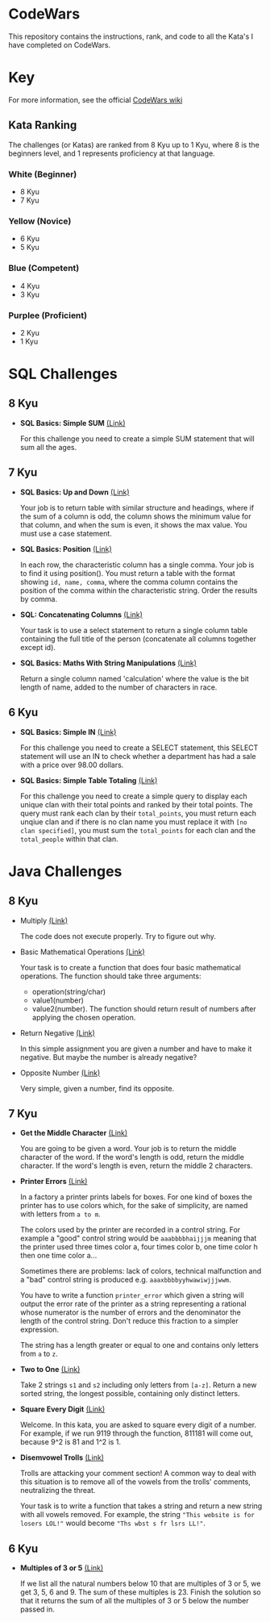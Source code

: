 # CodeWars
This repository contains the instructions, rank, and code to all the Kata's I have completed on CodeWars.

# Key
For more information, see the official [CodeWars wiki](https://github.com/codewars/codewars.com/wiki)
## Kata Ranking
The challenges (or Katas) are ranked from 8 Kyu up to 1 Kyu, where 8 is the beginners level, and 1 represents proficiency at that language.
### White (Beginner)
- 8 Kyu
- 7 Kyu
### Yellow (Novice)
- 6 Kyu
- 5 Kyu
### Blue (Competent)
- 4 Kyu
- 3 Kyu
### Purplee (Proficient)
- 2 Kyu
- 1 Kyu

# SQL Challenges
## 8 Kyu
- **SQL Basics: Simple SUM** [(Link)](https://www.codewars.com/kata/58110da0009b4f7ef80000ad)

   For this challenge you need to create a simple SUM statement that will sum all the ages.
## 7 Kyu
- **SQL Basics: Up and Down** [(Link)](https://www.codewars.com/kata/595a3ba3843b0cbf8e000004)

   Your job is to return table with similar structure and headings, where if the sum of a column is odd, the column shows the minimum value for that column, and when the sum is even, it shows the max value. You must use a case statement.
- **SQL Basics: Position** [(Link)](https://www.codewars.com/kata/59401e0e54a655a298000040)

   In each row, the characteristic column has a single comma. Your job is to find it using position(). You must return a table with the format showing `id, name, comma`, where the comma column contains the position of the comma within the characteristic string. Order the results by comma.
- **SQL: Concatenating Columns** [(Link)](https://www.codewars.com/kata/59440034e94fae05b2000073)

   Your task is to use a select statement to return a single column table containing the full title of the person (concatenate all columns together except id).
- **SQL Basics: Maths With String Manipulations** [(Link)](https://www.codewars.com/kata/594901ba44645fd7bd00005f)

   Return a single column named 'calculation' where the value is the bit length of name, added to the number of characters in race.
## 6 Kyu
- **SQL Basics: Simple IN** [(Link)](https://www.codewars.com/kata/58113c03009b4fcc66000d29)

   For this challenge you need to create a SELECT statement, this SELECT statement will use an IN to check whether a department has had a sale with a price over 98.00 dollars.
- **SQL Basics: Simple Table Totaling** [(Link)](https://www.codewars.com/kata/5809575e166583acfa000083)

   For this challenge you need to create a simple query to display each unique clan with their total points and ranked by their total points. The query must rank each clan by their `total_points`, you must return each unqiue clan and if there is no clan name you must replace it with `[no clan specified]`, you must sum the `total_points` for each clan and the `total_people` within that clan.

# Java Challenges
## 8 Kyu
- Multiply [(Link)](https://www.codewars.com/kata/50654ddff44f800200000004)

   The code does not execute properly. Try to figure out why.
- Basic Mathematical Operations [(Link)](https://www.codewars.com/kata/57356c55867b9b7a60000bd7)

   Your task is to create a function that does four basic mathematical operations. The function should take three arguments: 
   - operation(string/char)
   - value1(number)
   - value2(number).
The function should return result of numbers after applying the chosen operation.
- Return Negative [(Link)](https://www.codewars.com/kata/55685cd7ad70877c23000102)

   In this simple assignment you are given a number and have to make it negative. But maybe the number is already negative?
- Opposite Number [(Link)](https://www.codewars.com/kata/56dec885c54a926dcd001095)

   Very simple, given a number, find its opposite.
## 7 Kyu
- **Get the Middle Character** [(Link)](https://www.codewars.com/kata/56747fd5cb988479af000028)

   You are going to be given a word. Your job is to return the middle character of the word. If the word's length is odd, return the middle character. If the word's length is even, return the middle 2 characters.
- **Printer Errors** [(Link)](https://www.codewars.com/kata/56541980fa08ab47a0000040)

   In a factory a printer prints labels for boxes. For one kind of boxes the printer has to use colors which, for the sake of simplicity, are named with letters from `a to m`.

   The colors used by the printer are recorded in a control string. For example a "good" control string would be `aaabbbbhaijjjm` meaning that the printer used three times color a, four times color b, one time color h then one time color a...

   Sometimes there are problems: lack of colors, technical malfunction and a "bad" control string is produced e.g. `aaaxbbbbyyhwawiwjjjwwm`.

   You have to write a function `printer_error` which given a string will output the error rate of the printer as a string representing a rational whose numerator is the number of errors and the denominator the length of the control string. Don't reduce this fraction to a simpler expression.

   The string has a length greater or equal to one and contains only letters from `a` to `z`.
- **Two to One** [(Link)](https://www.codewars.com/kata/5656b6906de340bd1b0000ac)

   Take 2 strings `s1` and `s2` including only letters from `[a-z]`. Return a new sorted string, the longest possible, containing only distinct letters.
- **Square Every Digit** [(Link)](https://www.codewars.com/kata/546e2562b03326a88e000020)

   Welcome. In this kata, you are asked to square every digit of a number. For example, if we run 9119 through the function, 811181 will come out, because 9^2 is 81 and 1^2 is 1.
- **Disemvowel Trolls** [(Link)](https://www.codewars.com/kata/52fba66badcd10859f00097e)

   Trolls are attacking your comment section! A common way to deal with this situation is to remove all of the vowels from the trolls' comments, neutralizing the threat.

   Your task is to write a function that takes a string and return a new string with all vowels removed. For example, the string `"This website is for losers LOL!"` would become `"Ths wbst s fr lsrs LL!"`.
## 6 Kyu
- **Multiples of 3 or 5** [(Link)](https://www.codewars.com/kata/514b92a657cdc65150000006)

   If we list all the natural numbers below 10 that are multiples of 3 or 5, we get 3, 5, 6 and 9. The sum of these multiples is 23. Finish the solution so that it returns the sum of all the multiples of 3 or 5 below the number passed in.
